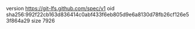 version https://git-lfs.github.com/spec/v1
oid sha256:992f22cb163d836414c0abf433f6eb805d9e6a8130d78fb26cf126e53f864a29
size 7926

